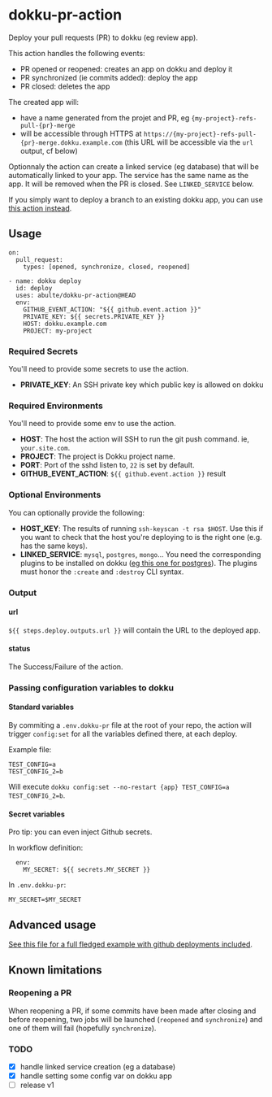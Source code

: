 # dokku-pr-action

Deploy your pull requests (PR) to dokku (eg review app).

This action handles the following events:
- PR opened or reopened: creates an app on dokku and deploy it
- PR synchronized (ie commits added): deploy the app
- PR closed: deletes the app

The created app will:
- have a name generated from the projet and PR, eg `{my-project}-refs-pull-{pr}-merge`
- will be accessible through HTTPS at `https://{my-project}-refs-pull-{pr}-merge.dokku.example.com` (this URL will be accessible via the `url` output, cf below)

Optionnaly the action can create a linked service (eg database) that will be automatically linked to your app. The service has the same name as the app. It will be removed when the PR is closed. See `LINKED_SERVICE` below.

If you simply want to deploy a branch to an existing dokku app, you can use [this action instead](https://github.com/vitalyliber/dokku-github-action).

## Usage

```
on:
  pull_request:
    types: [opened, synchronize, closed, reopened]

- name: dokku deploy
  id: deploy
  uses: abulte/dokku-pr-action@HEAD
  env:
    GITHUB_EVENT_ACTION: "${{ github.event.action }}"
    PRIVATE_KEY: ${{ secrets.PRIVATE_KEY }}
    HOST: dokku.example.com
    PROJECT: my-project
```

### Required Secrets

You'll need to provide some secrets to use the action.

- **PRIVATE_KEY**: An SSH private key which public key is allowed on dokku

### Required Environments

You'll need to provide some env to use the action.

- **HOST**: The host the action will SSH to run the git push command. ie, `your.site.com`.
- **PROJECT**: The project is Dokku project name.
- **PORT**: Port of the sshd listen to, `22` is set by default.
- **GITHUB_EVENT_ACTION**: `${{ github.event.action }}` result

### Optional Environments

You can optionally provide the following:

- **HOST_KEY**: The results of running `ssh-keyscan -t rsa $HOST`. Use this if you want to check that the host you're deploying to is the right one (e.g. has the same keys).
- **LINKED_SERVICE**: `mysql`, `postgres`, `mongo`... You need the corresponding plugins to be installed on dokku ([eg this one for postgres](https://github.com/dokku/dokku-postgres)). The plugins must honor the `:create` and `:destroy` CLI syntax.

### Output

#### url

`${{ steps.deploy.outputs.url }}` will contain the URL to the deployed app.

#### status

The Success/Failure of the action.

### Passing configuration variables to dokku

#### Standard variables

By commiting a `.env.dokku-pr` file at the root of your repo, the action will trigger `config:set` for all the variables defined there, at each deploy.

Example file:

```
TEST_CONFIG=a
TEST_CONFIG_2=b
```

Will execute `dokku config:set --no-restart {app} TEST_CONFIG=a TEST_CONFIG_2=b`.

#### Secret variables

Pro tip: you can even inject Github secrets.

In workflow definition:

```
  env:
    MY_SECRET: ${{ secrets.MY_SECRET }}
```

In `.env.dokku-pr`:

```
MY_SECRET=$MY_SECRET
```

## Advanced usage

[See this file for a full fledged example with github deployments included](example/preview.yml).

## Known limitations

### Reopening a PR

When reopening a PR, if some commits have been made after closing and before reopening, two jobs will be launched (`reopened` and `synchronize`) and one of them will fail (hopefully `synchronize`).

### TODO

- [x] handle linked service creation (eg a database)
- [x] handle setting some config var on dokku app
- [ ] release v1
